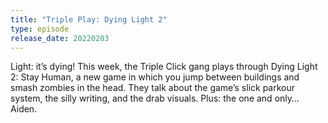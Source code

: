 ```yaml
---
title: "Triple Play: Dying Light 2"
type: episode
release_date: 20220203
---
```

Light: it’s dying! This week, the Triple Click gang plays through Dying Light 2: Stay Human, a new game in which you jump between buildings and smash zombies in the head. They talk about the game’s slick parkour system, the silly writing, and the drab visuals. Plus: the one and only… Aiden.